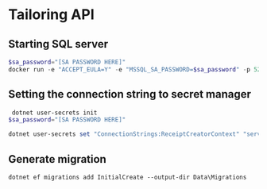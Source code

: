 # Tailoring API

## Starting SQL server
```powerShell
$sa_password="[SA PASSWORD HERE]"
docker run -e "ACCEPT_EULA=Y" -e "MSSQL_SA_PASSWORD=$sa_password" -p 5249:5249 -v sqlvolume:/var/opt/mssql -d --rm --name mssql mcr.microsoft.com/mssql/server:2022-preview-ubuntu-22.04

```

## Setting the connection string to secret manager
```powerShell
 dotnet user-secrets init
$sa_password="[SA PASSWORD HERE]"

dotnet user-secrets set "ConnectionStrings:ReceiptCreatorContext" "server=localhost; Database=ReceiptCreatorDatabase; User Id=sa1; Password=$sa_password;Trusted_Connection=True; TrustServerCertificate=True;"

```


## Generate migration

```poweershell
dotnet ef migrations add InitialCreate --output-dir Data\Migrations


```